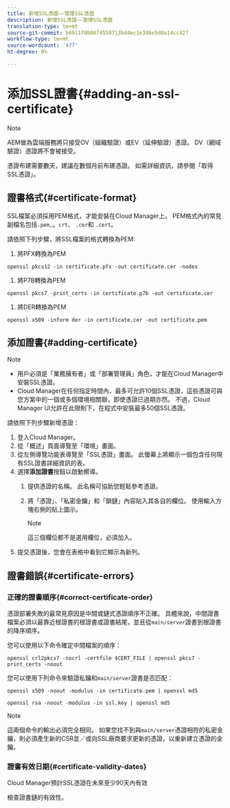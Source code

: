 ```yaml
---
title: 新增SSL憑證——管理SSL憑證
description: 新增SSL憑證——管理SSL憑證
translation-type: tm+mt
source-git-commit: b6911f0b8674550713bd4ec1e34be5d0a14cc427
workflow-type: tm+mt
source-wordcount: '477'
ht-degree: 0%

---
```



# 添加SSL證書{#adding-an-ssl-certificate}

>[!NOTE]
>AEM做為雲端服務將只接受OV（組織驗證）或EV（延伸驗證）憑證。 DV（網域驗證）憑證將不會被接受。

憑證布建需要數天，建議在數個月前布建憑證。 如需詳細資訊，請參閱「取得SSL憑證」。

## 證書格式{#certificate-format}

SSL檔案必須採用PEM格式，才能安裝在Cloud Manager上。 PEM格式內的常見副檔名包括`.pem,`。`crt`、 `.cer`和 `.cert`。

請依照下列步驟，將SSL檔案的格式轉換為PEM:

1. 將PFX轉換為PEM

`openssl pkcs12 -in certificate.pfx -out certificate.cer -nodes`

1. 將P7B轉換為PEM

`openssl pkcs7 -print_certs -in certificate.p7b -out certificate.cer`

1. 將DER轉換為PEM

`openssl x509 -inform der -in certificate.cer -out certificate.pem`

## 添加證書{#adding-certificate}

>[!NOTE]
>* 用戶必須是「業務擁有者」或「部署管理員」角色，才能在Cloud Manager中安裝SSL憑證。
>* Cloud Manager在任何指定時間內，最多可允許10個SSL憑證，這些憑證可與您方案中的一個或多個環境相關聯，即使憑證已過期亦然。 不過，Cloud Manager UI允許在此限制下，在程式中安裝最多50個SSL憑證。


請依照下列步驟新增憑證：

1. 登入Cloud Manager。
1. 從「概述」頁面導覽至「環境」畫面。
1. 從左側導覽功能表導覽至「SSL憑證」畫面。 此螢幕上將顯示一個包含任何現有SSL證書詳細資訊的表。
1. 選擇&#x200B;**添加證書**&#x200B;按鈕以啟動嚮導。
   1. 提供憑證的名稱。 此名稱可協助您輕鬆參考憑證。
   1. 將「憑證」、「私密金鑰」和「鎖鏈」內容貼入其各自的欄位。 使用輸入方塊右側的貼上圖示。

      >[!NOTE]
      >這三個欄位都不是選用欄位，必須加入。
1. 提交憑證後，您會在表格中看到它顯示為新列。


## 證書錯誤{#certificate-errors}

### 正確的證書順序{#correct-certificate-order}

憑證部署失敗的最常見原因是中間或鏈式憑證順序不正確。 具體來說，中間證書檔案必須以最靠近根證書的根證書或證書結尾，並且從`main/server`證書到根證書的降序順序。

您可以使用以下命令確定中間檔案的順序：

`openssl crl2pkcs7 -nocrl -certfile $CERT_FILE | openssl pkcs7 -print_certs -noout`

您可以使用下列命令來驗證私鑰和`main/server`證書是否匹配：

`openssl x509 -noout -modulus -in certificate.pem | openssl md5`

`openssl rsa -noout -modulus -in ssl.key | openssl md5`

>[!NOTE]
>這兩個命令的輸出必須完全相同。 如果您找不到與`main/server`憑證相符的私密金鑰，則必須產生新的CSR並／或向SSL廠商要求更新的憑證，以重新建立憑證的金鑰。

### 證書有效日期{#certificate-validity-dates}

Cloud Manager預計SSL憑證在未來至少90天內有效

檢查證書鏈的有效性。
